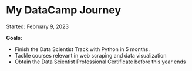 # My DataCamp Journey
Started: February 9, 2023

**Goals:** 
- Finish the Data Scientist Track with Python in 5 months.
- Tackle courses relevant in web scraping and data visualization
- Obtain the Data Scientist Professional Certificate before this year ends
